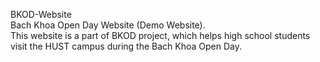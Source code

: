 BKOD-Website</br>
Bach Khoa Open Day Website (Demo Website).</br>
This website is a part of BKOD project, which helps 
high school students visit the HUST campus during the Bach Khoa Open Day.
